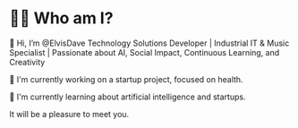 # 👨‍💻 Who am I?
👋 Hi, I’m @ElvisDave
Technology Solutions Developer | Industrial IT & Music Specialist | Passionate about AI, Social Impact, Continuous Learning, and Creativity

👀 I'm currently working on a startup project, focused on health.

🌱 I'm currently learning about artificial intelligence and startups.

It will be a pleasure to meet you.
<!---
ElvisDave/ElvisDave is a ✨ special ✨ repository because its `README.md` (this file) appears on your GitHub profile.
You can click the Preview link to take a look at your changes.
--->
